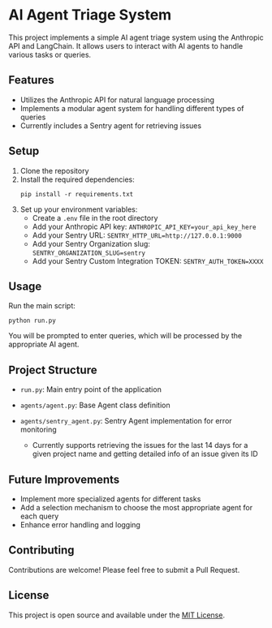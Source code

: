 # AI Agent Triage System

This project implements a simple AI agent triage system using the Anthropic API and LangChain. It allows users to interact with AI agents to handle various tasks or queries.

## Features

- Utilizes the Anthropic API for natural language processing
- Implements a modular agent system for handling different types of queries
- Currently includes a Sentry agent for retrieving issues

## Setup

1. Clone the repository
2. Install the required dependencies:
   ```
   pip install -r requirements.txt
   ```
3. Set up your environment variables:
   - Create a `.env` file in the root directory
   - Add your Anthropic API key: `ANTHROPIC_API_KEY=your_api_key_here`
   - Add your Sentry URL: `SENTRY_HTTP_URL=http://127.0.0.1:9000`
   - Add your Sentry Organization slug: `SENTRY_ORGANIZATION_SLUG=sentry`
   - Add your Sentry Custom Integration TOKEN: `SENTRY_AUTH_TOKEN=XXXX`

## Usage

Run the main script:

```
python run.py
```

You will be prompted to enter queries, which will be processed by the appropriate AI agent.

## Project Structure

- `run.py`: Main entry point of the application
- `agents/agent.py`: Base Agent class definition
- `agents/sentry_agent.py`: Sentry Agent implementation for error monitoring

  - Currently supports retrieving the issues for the last 14 days for a given project name and getting detailed info of an issue given its ID

## Future Improvements

- Implement more specialized agents for different tasks
- Add a selection mechanism to choose the most appropriate agent for each query
- Enhance error handling and logging

## Contributing

Contributions are welcome! Please feel free to submit a Pull Request.

## License

This project is open source and available under the [MIT License](LICENSE).

